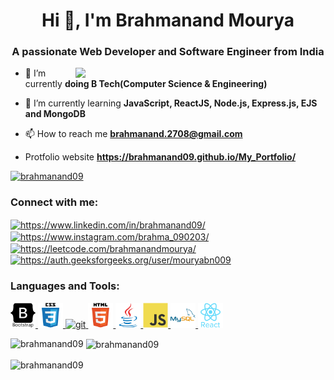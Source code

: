 <h1 align="center">Hi 👋, I'm Brahmanand Mourya</h1>
<h3 align="center">A passionate Web Developer and Software Engineer from India</h3>

<img align="right" width="400" src="https://user-images.githubusercontent.com/55389276/140866485-8fb1c876-9a8f-4d6a-98dc-08c4981eaf70.gif">

- 🔭 I’m currently **doing B Tech(Computer Science & Engineering)**
- 🌱 I’m currently learning **JavaScript, ReactJS, Node.js, Express.js, EJS and MongoDB**

- 📫 How to reach me **brahmanand.2708@gmail.com**
- Protfolio website **https://brahmanand09.github.io/My_Portfolio/**

<p align="left"> <a href="https://github.com/ryo-ma/github-profile-trophy"><img src="https://github-profile-trophy.vercel.app/?username=brahmanand09" alt="brahmanand09" /></a> </p>

<h3 align="left">Connect with me:</h3>
<p align="left">
<a href="https://linkedin.com/in/https://www.linkedin.com/in/brahmanand09/" target="blank"><img align="center" src="https://raw.githubusercontent.com/rahuldkjain/github-profile-readme-generator/master/src/images/icons/Social/linked-in-alt.svg" alt="https://www.linkedin.com/in/brahmanand09/" height="30" width="40" /></a>
<a href="https://instagram.com/https://www.instagram.com/brahma_090203/" target="blank"><img align="center" src="https://raw.githubusercontent.com/rahuldkjain/github-profile-readme-generator/master/src/images/icons/Social/instagram.svg" alt="https://www.instagram.com/brahma_090203/" height="30" width="40" /></a>
<a href="https://www.leetcode.com/https://leetcode.com/brahmanandmourya/" target="blank"><img align="center" src="https://raw.githubusercontent.com/rahuldkjain/github-profile-readme-generator/master/src/images/icons/Social/leet-code.svg" alt="https://leetcode.com/brahmanandmourya/" height="30" width="40" /></a>
<a href="https://auth.geeksforgeeks.org/user/https://auth.geeksforgeeks.org/user/mouryabn009" target="blank"><img align="center" src="https://raw.githubusercontent.com/rahuldkjain/github-profile-readme-generator/master/src/images/icons/Social/geeks-for-geeks.svg" alt="https://auth.geeksforgeeks.org/user/mouryabn009" height="30" width="40" /></a>
</p>

<h3 align="left">Languages and Tools:</h3>
<p align="left"> <a href="https://getbootstrap.com" target="_blank" rel="noreferrer"> <img src="https://raw.githubusercontent.com/devicons/devicon/master/icons/bootstrap/bootstrap-plain-wordmark.svg" alt="bootstrap" width="40" height="40"/> </a> <a href="https://www.w3schools.com/css/" target="_blank" rel="noreferrer"> <img src="https://raw.githubusercontent.com/devicons/devicon/master/icons/css3/css3-original-wordmark.svg" alt="css3" width="40" height="40"/> </a> <a href="https://git-scm.com/" target="_blank" rel="noreferrer"> <img src="https://www.vectorlogo.zone/logos/git-scm/git-scm-icon.svg" alt="git" width="40" height="40"/> </a> <a href="https://www.w3.org/html/" target="_blank" rel="noreferrer"> <img src="https://raw.githubusercontent.com/devicons/devicon/master/icons/html5/html5-original-wordmark.svg" alt="html5" width="40" height="40"/> </a> <a href="https://www.java.com" target="_blank" rel="noreferrer"> <img src="https://raw.githubusercontent.com/devicons/devicon/master/icons/java/java-original.svg" alt="java" width="40" height="40"/> </a> <a href="https://developer.mozilla.org/en-US/docs/Web/JavaScript" target="_blank" rel="noreferrer"> <img src="https://raw.githubusercontent.com/devicons/devicon/master/icons/javascript/javascript-original.svg" alt="javascript" width="40" height="40"/> </a> <a href="https://www.mysql.com/" target="_blank" rel="noreferrer"> <img src="https://raw.githubusercontent.com/devicons/devicon/master/icons/mysql/mysql-original-wordmark.svg" alt="mysql" width="40" height="40"/> </a> <a href="https://reactjs.org/" target="_blank" rel="noreferrer"> <img src="https://raw.githubusercontent.com/devicons/devicon/master/icons/react/react-original-wordmark.svg" alt="react" width="40" height="40"/> </a> </p>

<p><img align="left" src="https://github-readme-stats.vercel.app/api/top-langs?username=brahmanand09&show_icons=true&locale=en&layout=compact" alt="brahmanand09" /></p>

<p>&nbsp;<img align="center" src="https://github-readme-stats.vercel.app/api?username=brahmanand09&show_icons=true&locale=en" alt="brahmanand09" /></p>

<p><img align="center" src="https://github-readme-streak-stats.herokuapp.com/?user=brahmanand09&" alt="brahmanand09" /></p>

